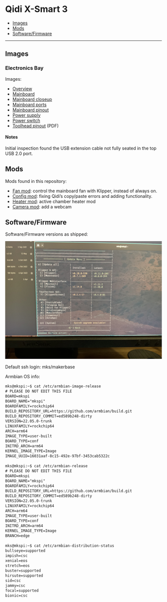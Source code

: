 # Qidi X-Smart 3

- [Images](#images)
- [Mods](#mods)
- [Software/Firmware](#softwarefirmware)

------------------------------------------------------------------------

## Images

### Electronics Bay

Images:

- [Overview](images/electronics-bay.jpg)
- [Mainboard](images/mainboard-01.jpg)
- [Mainboard closeup](images/mainboard-02.jpg)
- [Mainboard ports](images/mainboard-ports.jpg)
- [Mainboard pinout](images/mainboard-pins.png)
- [Power supply](images/power-supply.jpg)
- [Power switch](images/power-switch.jpg)
- [Toolhead pinout](images/A-4.V1.2_003.PIN.pdf) (PDF)

#### Notes

Initial inspection found the USB extension cable not fully seated in the
top USB 2.0 port.

## Mods

Mods found in this repository:

- [Fan mod](./fan-mod/README.md): control the mainboard fan with
  Klipper, instead of always on.
- [Config mod](./configs/README.md): fixing Qidi’s copy/paste errors
  and adding functionality.
- [Heater mod](./heater-mod/README.md): active chamber heater mod
- [Camera mod](./camera-mount/README.md): add a webcam

## Software/Firmware

Software/Firmware versions as shipped:

![](images/software-versions.jpg)

Default ssh login: mks/makerbase

Armbian OS info:

    mks@mkspi:~$ cat /etc/armbian-image-release
    # PLEASE DO NOT EDIT THIS FILE
    BOARD=mkspi
    BOARD_NAME="mkspi"
    BOARDFAMILY=rockchip64
    BUILD_REPOSITORY_URL=https://github.com/armbian/build.git
    BUILD_REPOSITORY_COMMIT=ed589b248-dirty
    VERSION=22.05.0-trunk
    LINUXFAMILY=rockchip64
    ARCH=arm64
    IMAGE_TYPE=user-built
    BOARD_TYPE=conf
    INITRD_ARCH=arm64
    KERNEL_IMAGE_TYPE=Image
    IMAGE_UUID=16031aaf-8c15-492e-97bf-3453cab5322c

    mks@mkspi:~$ cat /etc/armbian-release
    # PLEASE DO NOT EDIT THIS FILE
    BOARD=mkspi
    BOARD_NAME="mkspi"
    BOARDFAMILY=rockchip64
    BUILD_REPOSITORY_URL=https://github.com/armbian/build.git
    BUILD_REPOSITORY_COMMIT=ed589b248-dirty
    VERSION=22.05.0-trunk
    LINUXFAMILY=rockchip64
    ARCH=arm64
    IMAGE_TYPE=user-built
    BOARD_TYPE=conf
    INITRD_ARCH=arm64
    KERNEL_IMAGE_TYPE=Image
    BRANCH=edge

    mks@mkspi:~$ cat /etc/armbian-distribution-status
    bullseye=supported
    impish=csc
    xenial=eos
    stretch=eos
    buster=supported
    hirsute=supported
    sid=csc
    jammy=csc
    focal=supported
    bionic=csc
